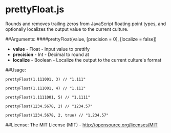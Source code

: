 prettyFloat.js
==============

Rounds and removes trailing zeros from JavaScript floating point types, and optionally localizes the output value to the current culture.

##Arguments:
####prettyFloat(value, [precision = 0], [localize = false])
- **value** - Float - Input value to prettify
- **precision** - Int - Decimal to round at
- **localize** - Boolean - Localize the output to the current culture's format

##Usage:
```
prettyFloat(1.111001, 3) // "1.111"
```

```
prettyFloat(1.111001, 4) // "1.111"
```

```
prettyFloat(1.1111001, 5) // "1.1111"
```

```
prettyFloat(1234.5678, 2) // "1234.57"
```

```
prettyFloat(1234.5678, 2, true) // "1,234.57"
```

##License:
The MIT License (MIT) - http://opensource.org/licenses/MIT
